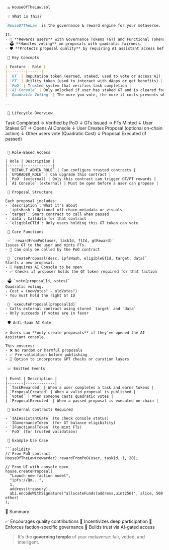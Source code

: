 ```markdown
 ⚖️ HouseOfTheLaw.sol

 💡 What is this?

`HouseOfTheLaw` is the governance & reward engine for your metaverse.

It:
- 🧠 **Rewards users** with Governance Tokens (GT) and Functional Tokens (FT) after valid contributions.
- 🗳️ **Handles voting** on proposals with quadratic fairness.
- 🛡️ **Protects proposal quality** by requiring AI assistant access before anyone can submit proposals.

 🚦 Key Concepts

| Feature | Role |
|--------|------|
| `GT` | Reputation token (earned, staked, used to vote or access AI) |
| `FT` | Utility token (used to interact with dApps or get benefits) |
| `PoO` | Trusted system that verifies task completion |
| `AI Console` | Only unlocked if user has staked GT and is cleared for interaction |
| `Quadratic Voting` | The more you vote, the more it costs—prevents whales from dominating |

---

 🔄 Lifecycle Overview

```

Task Completed → Verified by PoO
↓
GTs Issued → FTs Minted
↓
User Stakes GT → Opens AI Console
↓
User Creates Proposal (optional on-chain action)
↓
Other users vote (Quadratic Cost)
↓
Proposal Executed (if passed)

````

 🔐 Role-Based Access

| Role | Description |
|------|-------------|
| `DEFAULT_ADMIN_ROLE` | Can configure trusted contracts |
| `UPGRADER_ROLE` | Can upgrade this contract |
| `PoO` (external) | Only this contract can trigger GT/FT rewards |
| `AI Console` (external) | Must be open before a user can propose |

 🧬 Proposal Structure

Each proposal includes:
- `description`: What it's about
- `ipfsHash`: Optional off-chain metadata or visuals
- `target`: Smart contract to call when passed
- `data`: Calldata for that contract
- `eligibleGTId`: Only users holding this GT token can vote

 🧰 Core Functions

 ✅ `rewardFromPoO(user, taskId, ftId, gtReward)`
Issues GT to the user and mints FTs.
- 🔐 Can only be called by the PoO contract

 🧠 `createProposal(desc, ipfsHash, eligibleGTId, target, data)`
Starts a new proposal.
- 🚫 Requires AI Console to be open
- ✅ Checks if proposer holds the GT token required for that faction

 🗳️ `vote(proposalId, votes)`
Quadratic voting.
- Cost = (newVotes² - oldVotes²)
- You must hold the right GT ID

 🚀 `executeProposal(proposalId)`
- Calls external contract using stored `target` and `data`
- Only succeeds if votes are in favor

 🛡️ Anti-Spam AI Gate

> Users can **only create proposals** if they’ve opened the AI Assistant console.

This ensures:
- ❌ No random or harmful proposals
- ✅ Pre-validation before publishing
- 🤖 Option to incorporate GPT checks or curation layers

 📈 Emitted Events

| Event | Description |
|-------|-------------|
| `TaskRewarded` | When a user completes a task and earns tokens |
| `ProposalCreated` | When a valid proposal is published |
| `Voted` | When someone casts quadratic votes |
| `ProposalExecuted` | When a passed proposal is executed on-chain |

 🔗 External Contracts Required

- `IAIAssistantGate` (to check console status)
- `IGovernanceToken` (for GT balance eligibility)
- `IFunctionalToken` (to mint FTs)
- `PoO` (for trusted validation)

 🧱 Example Use Case

```solidity
// From PoO contract
HouseOfTheLaw(rewarder).rewardFromPoO(user, taskId, 1, 20);

// From UI with console open
house.createProposal(
  "Launch new faction model",
  "ipfs://Qm...",
  1,
  address(treasury),
  abi.encodeWithSignature("allocateFunds(address,uint256)", alice, 500 ether)
);
````

 📌 Summary

✅ Encourages quality contributions
🧠 Incentivizes deep participation
🧱 Enforces faction-specific governance
🤖 Builds trust via AI-gated access

> It's the **governing temple** of your metaverse: fair, vetted, and intelligent.
